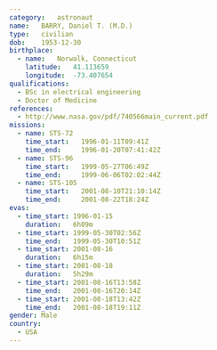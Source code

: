 ```yaml
---
category:	astronaut
name:	BARRY, Daniel T. (M.D.)
type:	civilian
dob:	1953-12-30
birthplace:
  - name:	Norwalk, Connecticut
    latitude:	41.113659
    longitude:	-73.407654
qualifications:
  - BSc in electrical engineering
  - Doctor of Medicine
references:
  - http://www.nasa.gov/pdf/740566main_current.pdf
missions:
  - name: STS-72
    time_start:   1996-01-11T09:41Z
    time_end:     1996-01-20T07:41:42Z
  - name: STS-96
    time_start:   1999-05-27T06:49Z
    time_end:     1999-06-06T02:02:44Z
  - name: STS-105
    time_start:   2001-08-10T21:10:14Z
    time_end:     2001-08-22T18:24Z
evas:
  - time_start: 1996-01-15
    duration:   6h09m
  - time_start: 1999-05-30T02:56Z
    time_end:   1999-05-30T10:51Z
  - time_start: 2001-08-16
    duration:   6h15m
  - time_start: 2001-08-18
    duration:   5h29m
  - time_start: 2001-08-16T13:58Z
    time_end:   2001-08-16T20:14Z
  - time_start: 2001-08-18T13:42Z
    time_end:   2001-08-18T19:11Z
gender:	Male
country:
  - USA
---
```

